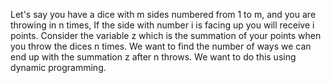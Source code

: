 Let's say you have a dice with m sides numbered from 1 to m, and you are throwing in n times, If the side with number i is facing up you will receive i points. Consider the variable z which is the summation of your points when you throw the dices n times. We want to find the number of ways we can end up with the summation z after n throws. We want to do this using dynamic programming. 